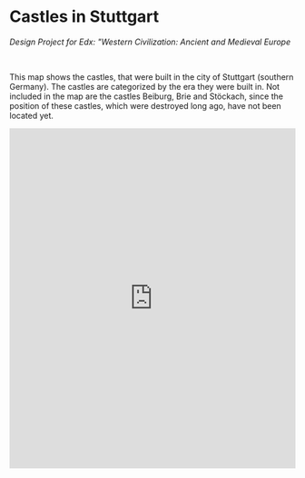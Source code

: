 # Castles in Stuttgart
*Design Project for Edx: "Western Civilization: Ancient and Medieval Europe*

<br>

This map shows the castles, that were built in the city of Stuttgart (southern Germany). The castles are categorized by the era they were built in. Not included in the map are the castles Beiburg, Brie and Stöckach, since the position of these castles, which were destroyed long ago, have not been located yet.

<iframe src="https://catata-fish.github.io/DesignProjectMap/" style="border:0px #FFFFFF none;" scrolling="no" frameborder="1" marginheight="0px" marginwidth="0px" height="600px" width="100%"></iframe>

